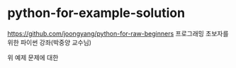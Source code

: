 # python-for-example-solution

https://github.com/joongyang/python-for-raw-beginners 프로그래밍 초보자를 위한 파이썬 강좌(박중양 교수님)

위 예제 문제에 대한 
